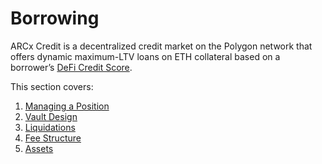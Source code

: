 # Borrowing

ARCx Credit is a decentralized credit market on the Polygon network that offers dynamic maximum-LTV loans on ETH collateral based on a borrower’s [DeFi Credit Score](../defi-credit-score/).&#x20;

This section covers:

1. [Managing a Position](managing-a-position.md)
2. [Vault Design](vault-design.md)
3. [Liquidations](liquidations.md)
4. [Fee Structure](fee-structure.md)
5. [Assets](../../risk-and-infrastructure/assets.md)
